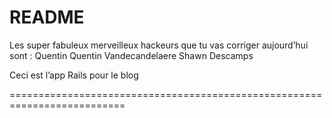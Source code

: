 # README

Les super fabuleux merveilleux hackeurs que tu vas corriger aujourd’hui sont :
Quentin Quentin Vandecandelaere
Shawn Descamps

Ceci est l’app Rails pour le blog

==========================================================================